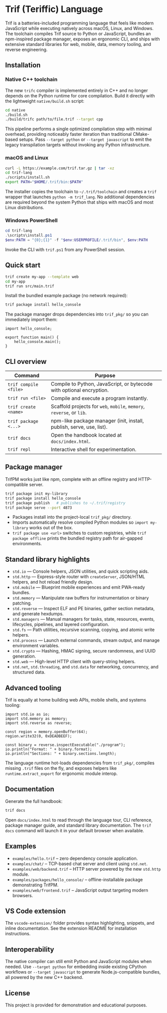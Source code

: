 # Trif (Teriffic) Language

Trif is a batteries-included programming language that feels like modern JavaScript while executing natively across macOS, Linux, and Windows. The toolchain compiles Trif source to Python or JavaScript, bundles an npm-inspired package manager, exposes an ergonomic CLI, and ships with extensive standard libraries for web, mobile, data, memory tooling, and reverse engineering.

## Installation

### Native C++ toolchain

The new `trifc` compiler is implemented entirely in C++ and no longer depends on
the Python runtime for core compilation. Build it directly with the lightweight
`native/build.sh` script:

```bash
cd native
./build.sh
./build/trifc path/to/file.trif --target cpp
```

This pipeline performs a single optimized compilation step with minimal
overhead, providing noticeably faster iteration than traditional CMake-based
setups. Pass `--target python` or `--target javascript` to emit the legacy
transpilation targets without invoking any Python infrastructure.

### macOS and Linux

```bash
curl -L https://example.com/trif.tar.gz | tar -xz
cd trif-lang
./scripts/install.sh
export PATH="$HOME/.trif/bin:$PATH"
```

The installer copies the toolchain to `~/.trif/toolchain` and creates a `trif` wrapper that launches `python -m trif_lang`. No additional dependencies are required beyond the system Python that ships with macOS and most Linux distributions.

### Windows PowerShell

```powershell
cd trif-lang
.\scripts\install.ps1
$env:PATH = "{0};{1}" -f "$env:USERPROFILE/.trif/bin", $env:PATH
```

Invoke the CLI with `trif.ps1` from any PowerShell session.

## Quick start

```bash
trif create my-app --template web
cd my-app
trif run src/main.trif
```

Install the bundled example package (no network required):

```bash
trif package install hello_console
```

The package manager drops dependencies into `trif_pkg/` so you can immediately import them:

```trif
import hello_console;

export function main() {
    hello_console.main();
}
```

## CLI overview

| Command | Purpose |
| --- | --- |
| `trif compile <file>` | Compile to Python, JavaScript, or bytecode with optional encryption. |
| `trif run <file>` | Compile and execute a program instantly. |
| `trif create <name>` | Scaffold projects for `web`, `mobile`, `memory`, `reverse`, or `lib`. |
| `trif package <...>` | npm-like package manager (init, install, publish, serve, use, list). |
| `trif docs` | Open the handbook located at `docs/index.html`. |
| `trif repl` | Interactive shell for experimentation. |

## Package manager

TrifPM works just like npm, complete with an offline registry and HTTP-compatible server.

```bash
trif package init my-library
trif package install hello_console
trif package publish   # publishes to ~/.trif/registry
trif package serve --port 4873
```

- Packages install into the project-local `trif_pkg/` directory.
- Imports automatically resolve compiled Python modules so `import my-library` works out of the box.
- `trif package use <url>` switches to custom registries, while `trif package offline` prints the bundled registry path for air-gapped environments.

## Standard library highlights

- `std.io` &mdash; Console helpers, JSON utilities, and quick scripting aids.
- `std.http` &mdash; Express-style router with `createServer`, JSON/HTML helpers, and hot reload friendly design.
- `std.mobile` &mdash; Blueprint mobile experiences and emit PWA-ready bundles.
- `std.memory` &mdash; Manipulate raw buffers for instrumentation or binary patching.
- `std.reverse` &mdash; Inspect ELF and PE binaries, gather section metadata, and generate hexdumps.
- `std.managers` &mdash; Manual managers for tasks, state, resources, events, lifecycles, pipelines, and layered configuration.
- `std.fs` &mdash; Path utilities, recursive scanning, copying, and atomic write helpers.
- `std.process` &mdash; Launch external commands, stream output, and manage environment variables.
- `std.crypto` &mdash; Hashing, HMAC signing, secure randomness, and UUID generation.
- `std.web` &mdash; High-level HTTP client with query-string helpers.
- `std.net`, `std.threading`, and `std.data` for networking, concurrency, and structured data.

## Advanced tooling

Trif is equally at home building web APIs, mobile shells, and systems tooling:

```trif
import std.io as io;
import std.memory as memory;
import std.reverse as reverse;

const region = memory.openBuffer(64);
region.write32(0, 0xDEADBEEF);

const binary = reverse.inspectExecutable("./program");
io.println("Format: " + binary.format);
io.println("Sections: " + binary.sections.length);
```

The language runtime hot-loads dependencies from `trif_pkg/`, compiles missing `.trif` files on the fly, and exposes helpers like `runtime.extract_export` for ergonomic module interop.

## Documentation

Generate the full handbook:

```bash
trif docs
```

Open `docs/index.html` to read through the language tour, CLI reference, package manager guide, and standard library documentation. The `trif docs` command will launch it in your default browser when available.

## Examples

- `examples/hello.trif` – zero dependency console application.
- `examples/chat/` – TCP-based chat server and client using `std.net`.
- `examples/web/backend.trif` – HTTP server powered by the new `std.http` module.
- `examples/packages/hello_console/` – offline-installable package demonstrating TrifPM.
- `examples/web/frontend.trif` – JavaScript output targeting modern browsers.

## VS Code extension

The `vscode-extension/` folder provides syntax highlighting, snippets, and inline documentation. See the extension README for installation instructions.

## Interoperability

The native compiler can still emit Python and JavaScript modules when needed.
Use `--target python` for embedding inside existing CPython workflows or
`--target javascript` to generate Node.js-compatible bundles, all powered by the
new C++ backend.

## License

This project is provided for demonstration and educational purposes.
